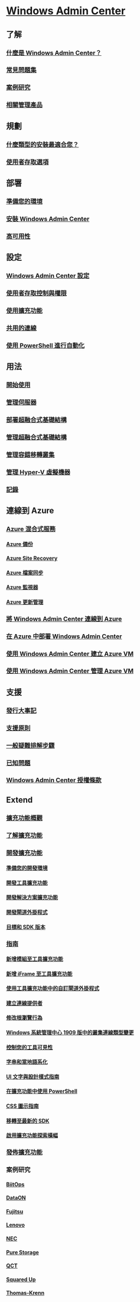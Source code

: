 # [Windows Admin Center](overview.md)

## 了解
### [什麼是 Windows Admin Center？](understand/what-is.md)
### [常見問題集](understand/faq.md)
### [案例研究](understand/case-studies.md)
### [相關管理產品](understand/related-management.md)

## 規劃
### [什麼類型的安裝最適合您？](plan/installation-options.md)
### [使用者存取選項](plan/user-access-options.md)

## 部署
### [準備您的環境](deploy/prepare-environment.md)
### [安裝 Windows Admin Center](deploy/install.md)
### [高可用性](deploy/high-availability.md)


## 設定
### [Windows Admin Center 設定](configure/settings.md)
### [使用者存取控制與權限](configure/user-access-control.md)
### [使用擴充功能](configure/using-extensions.md)
### [共用的連線](configure/shared-connections.md)
### [使用 PowerShell 進行自動化](configure/use-powershell.md)

## 用法
### [開始使用](use/get-started.md)
### [管理伺服器](use/manage-servers.md)
### [部署超融合式基礎結構](use/deploy-hyperconverged-infrastructure.md)
### [管理超融合式基礎結構](use/manage-hyper-converged.md)
### [管理容錯移轉叢集](use/manage-failover-clusters.md)
### [管理 Hyper-V 虛擬機器](use/manage-virtual-machines.md)
### [記錄](use/logging.md)

## 連線到 Azure
### [Azure 混合式服務](azure/index.md)
#### [Azure 備份](azure/azure-backup.md)
#### [Azure Site Recovery](azure/azure-site-recovery.md)
#### [Azure 檔案同步](azure/azure-file-sync.md)
#### [Azure 監視器](azure/azure-monitor.md)
#### [Azure 更新管理](azure/azure-update-management.md)
### [將 Windows Admin Center 連線到 Azure ](azure/azure-integration.md)
### [在 Azure 中部署 Windows Admin Center](azure/deploy-wac-in-azure.md)
### [使用 Windows Admin Center 建立 Azure VM](azure/create-azure-vms.md)
### [使用 Windows Admin Center 管理 Azure VM](azure/manage-azure-vms.md)

## 支援
### [發行大事記](support/release-history.md)
### [支援原則](support/index.md)
### [一般疑難排解步驟](support/troubleshooting.md)
### [已知問題](support/known-issues.md)
### [Windows Admin Center 授權條款](../../windows-server-licensing/windows-admin-center-licensing.md)

## Extend
### [擴充功能概觀](extend/extensibility-overview.md)
### [了解擴充功能](extend/understand-extensions.md)
### [開發擴充功能](extend/developing-extensions.md)
#### [準備您的開發環境](extend/prepare-development-environment.md)
#### [開發工具擴充功能](extend/develop-tool.md)
#### [開發解決方案擴充功能](extend/develop-solution.md)
#### [開發閘道外掛程式](extend/develop-gateway-plugin.md)
#### [目標和 SDK 版本](extend/target-sdk-version.md)
### [指南](extend/guides.md)
#### [新增模組至工具擴充功能](extend/guides/add-module.md)
#### [新增 iFrame 至工具擴充功能](extend/guides/add-iFrame.md)
#### [使用工具擴充功能中的自訂閘道外掛程式](extend/guides/use-custom-gateway-plugin.md)
#### [建立連線提供者](extend/guides/create-connection-provider.md)
#### [修改根瀏覽行為](extend/guides/modify-root-navigation.md)
#### [Windows 系統管理中心 1909 版中的叢集連線類型變更](extend/guides/cluster-connection-change-wac-1909.md)
#### [控制您的工具可見性](extend/guides/dynamic-tool-display.md)
#### [字串和當地語系化](extend/guides/strings-localization.md)
#### [UI 文字與設計樣式指南](extend/guides/ui-text-style-guide.md)
#### [在擴充功能中使用 PowerShell](extend/guides/powershell.md)
#### [CSS 圖示指南](extend/guides/cssicons.md)
#### [移轉至最新的 SDK](extend/guides/migration-guide-0_1-1_0.md)
#### [啟用擴充功能探索橫幅](extend/guides/extension-discovery-banner.md)
### [發佈擴充功能](extend/publish-extensions.md)
### 案例研究
#### [BiitOps](extend/case-studies/biitops.md)
#### [DataON](extend/case-studies/dataon.md)
#### [Fujitsu](extend/case-studies/fujitsu.md)
#### [Lenovo](extend/case-studies/lenovo.md)
#### [NEC](extend/case-studies/nec.md)
#### [Pure Storage](extend/case-studies/purestorage.md)
#### [QCT](extend/case-studies/qct.md)
#### [Squared Up](extend/case-studies/squared-up.md)
#### [Thomas-Krenn](extend/case-studies/thomas-krenn.md)


